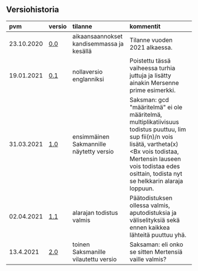 ## Versiohistoria ##

| pvm | versio | tilanne | kommentit |
| :---|:-------| :-------| :---------|
| 23.10.2020 | [0.0](https://github.com/ellikiiski/Bachelors-thesis-2021-MAT/blob/master/Versiohistoria/version-0.0.pdf) | aikaansaannokset kandisemmassa ja kesällä | Tilanne vuoden 2021 alkaessa. |
| 19.01.2021 | [0.1](https://github.com/ellikiiski/Bachelors-thesis-2021-MAT/blob/master/Versiohistoria/version-0.1.pdf) | nollaversio englanniksi | Poistettu tässä vaiheessa turhia juttuja ja lisätty ainakin Mersenne prime esimerkki. |
| 31.03.2021 | [1.0](https://github.com/ellikiiski/Bachelors-thesis-2021-MAT/blob/master/Versiohistoria/version-1.0.pdf) | ensimmäinen Sakmannille näytetty versio | Saksman: gcd "määritelmä" ei ole määritelmä, multiplikatiivisuus todistus puuttuu, lim sup fii(n)/n vois lisätä, vartheta(x)<Bx vois todistaa, Mertensin lauseen vois todistaa edes osittain, todista nyt se helkkarin alaraja loppuun. |
| 02.04.2021 | [1.1](https://github.com/ellikiiski/Bachelors-thesis-2021-MAT/blob/master/Versiohistoria/version-1.1.pdf) | alarajan todistus valmis | Päätodistuksen ollessa valmis, aputodistuksia ja väliselityksiä sekä ennen kaikkea lähteitä puuttuu yhä. |
| 13.4.2021 | [2.0](https://github.com/ellikiiski/Bachelors-thesis-2021-MAT/blob/master/Versiohistoria/version-2.0.pdf) | toinen Saksmanille vilautettu versio | Saksaman: eli onko se sitten Mertensiä vaille valmis? |
